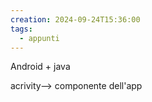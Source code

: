 ```yaml
---
creation: 2024-09-24T15:36:00
tags:
  - appunti
---
```

Android + java

acrivity--> componente dell'app 

